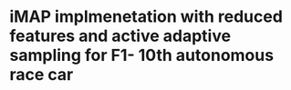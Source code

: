 # iMAP implmenetation with reduced features and active adaptive sampling for F1- 10th autonomous race car
